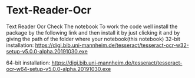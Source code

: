 # Text-Reader-Ocr
Text Reader Ocr
Check The notebook To work the code well install the package by the following link and then install it 
by just clicking it and by giving the path of the folder where your notebook(this notebook) 
32-bit installation: https://digi.bib.uni-mannheim.de/tesseract/tesseract-ocr-w32-setup-v5.0.0-alpha.20191030.exe

64-bit installation: https://digi.bib.uni-mannheim.de/tesseract/tesseract-ocr-w64-setup-v5.0.0-alpha.20191030.exe
